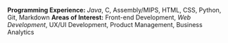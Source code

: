 **Programming Experience:** *Java*, C, Assembly/MIPS, HTML, CSS, Python, Git, Markdown
**Areas of Interest:** Front-end Development, *Web Development*, UX/UI Development, Product Management, Business Analytics 
